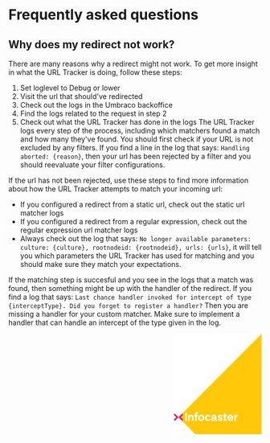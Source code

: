 # Frequently asked questions
## Why does my redirect not work?
There are many reasons why a redirect might not work. To get more insight in what the URL Tracker is doing, follow these steps:
 1. Set loglevel to Debug or lower
 2. Visit the url that should've redirected
 3. Check out the logs in the Umbraco backoffice
 4. Find the logs related to the request in step 2
 5. Check out what the URL Tracker has done in the logs
The URL Tracker logs every step of the process, including which matchers found a match and how many they've found.
You should first check if your URL is not excluded by any filters. If you find a line in the log that says: `Handling aborted: {reason}`, then your url has been rejected by a filter and you should reevaluate your filter configurations.

If the url has not been rejected, use these steps to find more information about how the URL Tracker attempts to match your incoming url:
 - If you configured a redirect from a static url, check out the static url matcher logs
 - If you configured a redirect from a regular expression, check out the regular expression url matcher logs
 - Always check out the log that says: `No longer available parameters: culture: {culture}, rootnodeid: {rootnodeid}, urls: {urls}`, it will tell you which parameters the URL Tracker has used for matching and you should make sure they match your expectations.

If the matching step is succesful and you see in the logs that a match was found, then something might be up with the handler of the redirect.
If you find a log that says: `Last chance handler invoked for intercept of type {interceptType}. Did you forget to register a handler?` Then you are missing a handler for your custom matcher. Make sure to implement a handler that can handle an intercept of the type given in the log.

<a href="https://infocaster.net">
<img align="right" height="200" src="https://github.com/Infocaster/.github/blob/cba580027a6761844ddab7267f85debe31e96f1a/assets/Infocaster_Corner.png?raw=true">
</a>